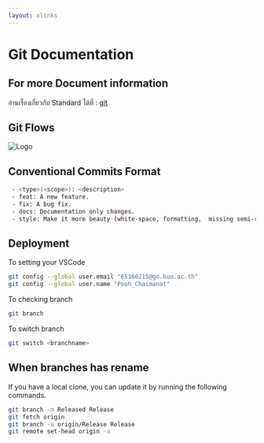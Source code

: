```yaml
---
layout: xlinks
---
```


# Git Documentation

## For more Document information
อ่านเรื่องเกี่ยวกับ Standard ได้ที่ : [git](https://zell3.github.io/xlinks)

## Git Flows

![Logo](https://media.discordapp.net/attachments/1260271201872515132/1284177503191175268/Pastel_Colorful_Process_Flow_Graph.png?ex=66e5aeff&is=66e45d7f&hm=fbf86ff5f623490ff8cdcd1c55a616bf923434af43b797aa1e8e58d68bb0c82a&=&format=webp&quality=lossless&width=883&height=662)

## Conventional Commits Format
```bash
 - <type>(<scope>): <description>
 - feat: A new feature.
 - fix: A bug fix.
 - docs: Documentation only changes.
 - style: Make it more beauty (white-space, formatting,  missing semi-colons, etc).
```

## Deployment

To setting your VSCode
```bash
git config --global user.email "65160215@go.buu.ac.th"
git config --global user.name "Pooh_Chaimanat"
```
To checking branch
```bash
git branch
```
To switch branch
```bash
git switch <branchname>
```
## When branches has rename
If you have a local clone, you can update it by running the following commands.
```bash
git branch -m Released Release
git fetch origin
git branch -u origin/Release Release
git remote set-head origin -a
```